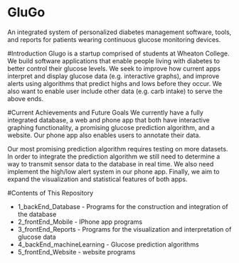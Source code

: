 # GluGo
An integrated system of personalized diabetes management software, tools, and reports for patients wearing continuous glucose monitoring devices.

#Introduction
Glugo is a startup comprised of students at Wheaton College. We build software applications that enable people living with diabetes to better control their glucose levels. We seek to improve how current apps interpret and display glucose data (e.g. interactive graphs), and improve alerts using algorithms that predict highs and lows before they occur. We also want to enable user include other data (e.g. carb intake) to serve the above ends. 

#Current Achievements and Future Goals
We currently have a fully integrated database, a web and phone app that both have interactive graphing functionality, a promising glucose prediction algorithm, and a website. Our phone app also enables users to annotate their data. 

Our most promising prediction algorithm requires testing on more datasets. In order to integrate the prediction algorithm we still need to determine a way to transmit sensor data to the database in real time. We also need implement the high/low alert system in our phone app. Finally, we aim to expand the visualization and statistical features of both apps. 

#Contents of This Repository
+ 1_backEnd_Database - Programs for the construction and integration of the database
+ 2_frontEnd_Mobile - IPhone app programs 
+ 3_frontEnd_Reports - Programs for the visualization and interpretation of glucose data 
+ 4_backEnd_machineLearning - Glucose prediction algorithms 
+ 5_frontEnd_Website - website programs
